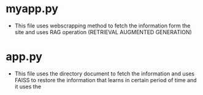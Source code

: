 # myapp.py
- This file uses webscrapping method to fetch the information form the site and uses RAG operation (RETRIEVAL AUGMENTED GENERATION)
# app.py
- This file uses the directory document to fetch the information and uses FAISS to restore the information that learns in certain period  of time and it uses the 
